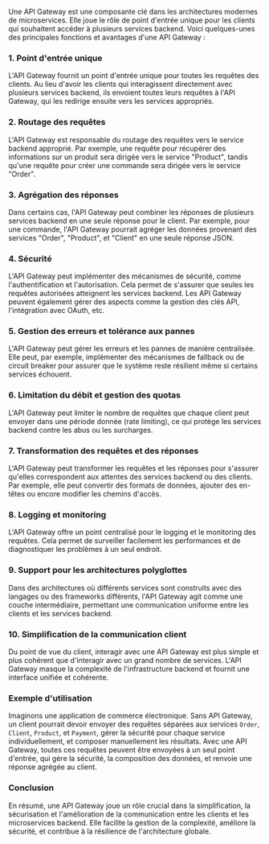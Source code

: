 Une API Gateway est une composante clé dans les architectures modernes de microservices. Elle joue le rôle de point d'entrée unique pour les clients qui souhaitent accéder à plusieurs services backend. Voici quelques-unes des principales fonctions et avantages d'une API Gateway :

### 1. **Point d'entrée unique**
L'API Gateway fournit un point d'entrée unique pour toutes les requêtes des clients. Au lieu d'avoir les clients qui interagissent directement avec plusieurs services backend, ils envoient toutes leurs requêtes à l'API Gateway, qui les redirige ensuite vers les services appropriés.

### 2. **Routage des requêtes**
L'API Gateway est responsable du routage des requêtes vers le service backend approprié. Par exemple, une requête pour récupérer des informations sur un produit sera dirigée vers le service "Product", tandis qu'une requête pour créer une commande sera dirigée vers le service "Order".

### 3. **Agrégation des réponses**
Dans certains cas, l'API Gateway peut combiner les réponses de plusieurs services backend en une seule réponse pour le client. Par exemple, pour une commande, l'API Gateway pourrait agréger les données provenant des services "Order", "Product", et "Client" en une seule réponse JSON.

### 4. **Sécurité**
L'API Gateway peut implémenter des mécanismes de sécurité, comme l'authentification et l'autorisation. Cela permet de s'assurer que seules les requêtes autorisées atteignent les services backend. Les API Gateway peuvent également gérer des aspects comme la gestion des clés API, l'intégration avec OAuth, etc.

### 5. **Gestion des erreurs et tolérance aux pannes**
L'API Gateway peut gérer les erreurs et les pannes de manière centralisée. Elle peut, par exemple, implémenter des mécanismes de fallback ou de circuit breaker pour assurer que le système reste résilient même si certains services échouent.

### 6. **Limitation du débit et gestion des quotas**
L'API Gateway peut limiter le nombre de requêtes que chaque client peut envoyer dans une période donnée (rate limiting), ce qui protège les services backend contre les abus ou les surcharges.

### 7. **Transformation des requêtes et des réponses**
L'API Gateway peut transformer les requêtes et les réponses pour s'assurer qu'elles correspondent aux attentes des services backend ou des clients. Par exemple, elle peut convertir des formats de données, ajouter des en-têtes ou encore modifier les chemins d'accès.

### 8. **Logging et monitoring**
L'API Gateway offre un point centralisé pour le logging et le monitoring des requêtes. Cela permet de surveiller facilement les performances et de diagnostiquer les problèmes à un seul endroit.

### 9. **Support pour les architectures polyglottes**
Dans des architectures où différents services sont construits avec des langages ou des frameworks différents, l'API Gateway agit comme une couche intermédiaire, permettant une communication uniforme entre les clients et les services backend.

### 10. **Simplification de la communication client**
Du point de vue du client, interagir avec une API Gateway est plus simple et plus cohérent que d'interagir avec un grand nombre de services. L'API Gateway masque la complexité de l'infrastructure backend et fournit une interface unifiée et cohérente.

### Exemple d'utilisation
Imaginons une application de commerce électronique. Sans API Gateway, un client pourrait devoir envoyer des requêtes séparées aux services `Order`, `Client`, `Product`, et `Payment`, gérer la sécurité pour chaque service individuellement, et composer manuellement les résultats. Avec une API Gateway, toutes ces requêtes peuvent être envoyées à un seul point d'entrée, qui gère la sécurité, la composition des données, et renvoie une réponse agrégée au client.

### Conclusion
En résumé, une API Gateway joue un rôle crucial dans la simplification, la sécurisation et l'amélioration de la communication entre les clients et les microservices backend. Elle facilite la gestion de la complexité, améliore la sécurité, et contribue à la résilience de l'architecture globale.